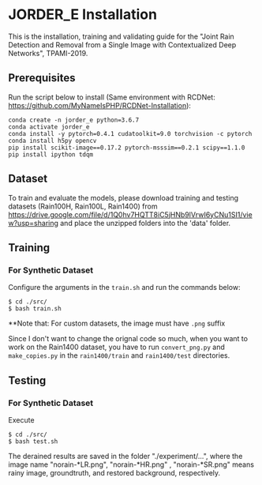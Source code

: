 # JORDER_E Installation
This is the installation, training and validating guide for the "Joint Rain Detection and Removal from a Single Image with Contextualized Deep Networks", TPAMI-2019.

## Prerequisites

Run the script below to install (Same environment with RCDNet: https://github.com/MyNameIsPHP/RCDNet-Installation):
```
conda create -n jorder_e python=3.6.7
conda activate jorder_e
conda install -y pytorch=0.4.1 cudatoolkit=9.0 torchvision -c pytorch
conda install h5py opencv
pip install scikit-image==0.17.2 pytorch-msssim==0.2.1 scipy==1.1.0
pip install ipython tdqm
```

## Dataset  
To train and evaluate the models, please download training and testing datasets (Rain100H, Rain100L, Rain1400) from 
https://drive.google.com/file/d/1Q0hv7HQTT8iC5jHNb9lVrwI6yCNu1SI1/view?usp=sharing
and place the unzipped folders into the 'data' folder.

## Training
###  For Synthetic Dataset 
Configure the arguments in the `train.sh` and run the commands below:
```
$ cd ./src/ 
$ bash train.sh
```
**Note that:  For custom datasets, the image must have `.png` suffix

Since I don't want to change the orignal code so much, when you want to work on the Rain1400 dataset, you have to run `convert_png.py` and `make_copies.py` in the `rain1400/train` and `rain1400/test` directories.

## Testing
### For Synthetic Dataset
Execute
```
$ cd ./src/
$ bash test.sh
```
The derained results are saved in the folder "./experiment/...", where the image name "norain-*LR.png", "norain-*HR.png" , "norain-*SR.png" means rainy image, groundtruth, and restored background, respectively. 
